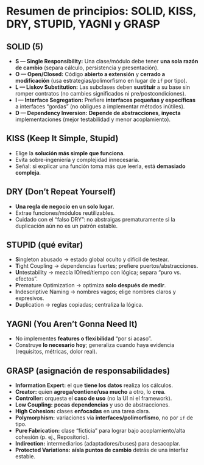 # Resumen de principios: SOLID, KISS, DRY, STUPID, YAGNI y GRASP

## SOLID (5)
- **S — Single Responsibility:** Una clase/módulo debe tener **una sola razón de cambio** (separa cálculo, persistencia y presentación).
- **O — Open/Closed:** Código **abierto a extensión** y **cerrado a modificación** (usa estrategias/polimorfismo en lugar de `if` por tipo).
- **L — Liskov Substitution:** Las subclases deben **sustituir** a su base sin romper contratos (no cambies significados ni pre/postcondiciones).
- **I — Interface Segregation:** Prefiere **interfaces pequeñas y específicas** a interfaces “gordas” (no obligues a implementar métodos inútiles).
- **D — Dependency Inversion:** **Depende de abstracciones**, **inyecta** implementaciones (mejor testabilidad y menor acoplamiento).

## KISS (Keep It Simple, Stupid)
- Elige la **solución más simple que funciona**.
- Evita sobre-ingeniería y complejidad innecesaria.
- Señal: si explicar una función toma más que leerla, está **demasiado compleja**.

## DRY (Don’t Repeat Yourself)
- **Una regla de negocio en un solo lugar**.
- Extrae funciones/módulos reutilizables.
- Cuidado con el “falso DRY”: no abstraigas prematuramente si la duplicación aún no es un patrón estable.

## STUPID (qué evitar)
- **S**ingleton abusado → estado global oculto y difícil de testear.
- **T**ight Coupling → dependencias fuertes; prefiere puertos/abstracciones.
- **U**ntestability → mezcla IO/red/tiempo con lógica; separa “puro vs. efectos”.
- **P**remature Optimization → optimiza **solo después de medir**.
- **I**ndescriptive Naming → nombres vagos; elige nombres claros y expresivos.
- **D**uplication → reglas copiadas; centraliza la lógica.

## YAGNI (You Aren’t Gonna Need It)
- No implementes **features o flexibilidad** “por si acaso”.
- Construye **lo necesario hoy**; generaliza cuando haya evidencia (requisitos, métricas, dolor real).

## GRASP (asignación de responsabilidades)
- **Information Expert:** el que **tiene los datos** realiza los cálculos.
- **Creator:** quien **agrega/contiene/usa mucho** a otro, lo **crea**.
- **Controller:** orquesta el **caso de uso** (no la UI ni el framework).
- **Low Coupling:** **pocas dependencias** y uso de abstracciones.
- **High Cohesion:** clases **enfocadas** en una tarea clara.
- **Polymorphism:** variaciones vía **interfaces/polimorfismo**, no por `if` de tipo.
- **Pure Fabrication:** clase “ficticia” para lograr bajo acoplamiento/alta cohesión (p. ej., Repositorio).
- **Indirection:** intermediarios (adaptadores/buses) para desacoplar.
- **Protected Variations:** **aísla puntos de cambio** detrás de una interfaz estable.
